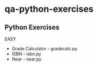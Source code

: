 # qa-python-exercises

## Python Exercises

EASY
* Grade Calculator - gradecalc.py
* ISBN - isbn.py
* Near - near.py
